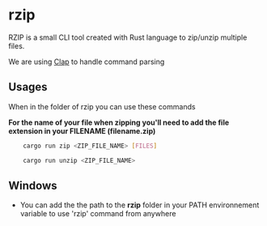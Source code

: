 # rzip

RZIP is a small CLI tool created with Rust language to zip/unzip multiple files.

We are using [Clap](https://github.com/clap-rs/clap) to handle command parsing

## Usages

When in the folder of rzip you can use these commands

**For the name of your file when zipping you'll need to add the file extension in your FILENAME (filename.zip)** 

```bash
    cargo run zip <ZIP_FILE_NAME> [FILES]
```

```bash
    cargo run unzip <ZIP_FILE_NAME>
```

## Windows

* You can add the the path to the **rzip** folder in your PATH environnement variable to use 'rzip' command from anywhere

